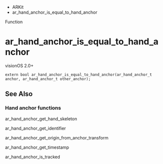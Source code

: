

- ARKit
-  ar_hand_anchor_is_equal_to_hand_anchor 

Function

# ar_hand_anchor_is_equal_to_hand_anchor

visionOS 2.0+

``` source
extern bool ar_hand_anchor_is_equal_to_hand_anchor(ar_hand_anchor_t anchor, ar_hand_anchor_t other_anchor);
```

## See Also

### Hand anchor functions

ar_hand_anchor_get_hand_skeleton

ar_hand_anchor_get_identifier

ar_hand_anchor_get_origin_from_anchor_transform

ar_hand_anchor_get_timestamp

ar_hand_anchor_is_tracked

